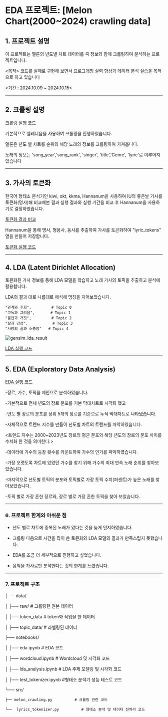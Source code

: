 # EDA 프로젝트: [Melon Chart(2000~2024) crawling data]

## 1. 프로젝트 설명 
이 프로젝트는 멜론의 년도별 차트 데이터를 곡 정보와 함께 크롤링하여 분석하는 프로젝트입니다. 


<목적> 코드를 실제로 구현해 보면서 프로그래밍 실력 향상과 데이터 분석 실습을 목적으로 하고 있습니다

<기간 : 2024.10.09 ~ 2024.10.15>

---

## 2. 크롤링 설명 

[크롤링 실행 코드](https://github.com/hojuna/melon_chart_insights/blob/master/src/melon_crawling.py)

기본적으로 셀레니움을 사용하여 크롤링을 진행하였습니다. 

멜론은 년도 별 차트를 순위와 해당 노래의 정보를 크롤링하여 가져옵니다. 


노래의 정보는 'song_year','song_rank', 'singer', 'title','Genre', 'lyric'로 이루어져있습니다

---

## 3. 가사의 토큰화 



한국어 형태소 분석기인 kiwi, okt, kkma, Hannanum을 사용하여 IU의 좋은날 가사를 토큰화(명사)해 비교해본 결과 실행 결과와 실행 기간을 비교 후 Hannanum을 사용하기로 결정하였습니다.

[토큰화 결과 비교](https://github.com/hojuna/melon_chart_insights/blob/master/notebooks/test_tokenizer.ipynb)



Hannanum을 통해 명사, 형용사, 동사를 추출하여 가사를 토큰화하여 "lyric_tokens" 열을 만들어 저장합니다.

[토큰화 실행 코드](https://github.com/hojuna/melon_chart_insights/blob/master/src/lyrics_tokenizer.py)

---

## 4. LDA (Latent Dirichlet Allocation)
토큰화된 가사 정보를 통해 LDA 모델을 학습하고 노래 가사의 토픽을 추출하고 분석에 활용합니다.

LDA의 결과 대로 나름대로 해석해 명칭을 지어보았습니다.


    "관계와 후회",         # Topic 0
    "고독과 그리움",       # Topic 1
    "불안과 거짓",         # Topic 2
    "삶과 감정",           # Topic 3
    "사랑의 끝과 소중함"   # Topic 4


![gensim_lda_result](https://github.com/user-attachments/assets/8ccb9ca7-c3db-4eb7-84ea-01adf5043f32)



[LDA 실행 코드](https://github.com/hojuna/melon_chart_insights/blob/master/notebooks/lda_analysis.ipynb)


---

## 5. EDA (Exploratory Data Analysis)

[EDA 실행 코드](https://github.com/hojuna/melon_chart_insights/blob/master/notebooks/EDA.ipynb)

-장르, 가수, 토픽을 메인으로 분석하였습니다.

-기본적으로 전체 년도의 장르 분포를 기본 막대차트로 시각화 했고


-년도 별 장르의 분포를 상위 5개의 장르를 기준으로 누적 막대차트로 나타냈습니다.


-자체적으로 트렌드 지수를 만들어 년도별 차트의 트렌드를 파악하였습니다.

<트렌드 지수는 2000~2023년도 장르의 평균 분포와 해당 년도의 장르의 분포 차이를 수치화 한 것을 의미한다.>


-데이터에 가수의 등장 횟수를 카운트하여 가수의 인기를 파악하였습니다.


-가장 오랫도록 차트에 있었던 가수를 찾기 위해 가수의 최대 연속 노래 순위를 찾아보았습니다.


-마지막으로 년도별 토픽의 분포와 토픽별로 가장 토픽 수치(퍼센트)가 높은 노래를 찾아보았습니다.

-토픽 별로 가장 흔한 장르와, 장르 별로 가장 흔한 토픽을 찾아 보았습니다.

---

### 6. 프로젝트 한계와 아쉬운 점

- 년도 별로 차트에 중복된 노래가 있다는 것을 늦게 인지하였습니다.

- 크롤링 다음으로 시간을 많이 쓴 토큰화와 LDA 모델의 결과가 만족스럽지 못했습니다.

- EDA를 조금 더 세부적으로 진행하고 싶었습니다.

- 음악을 가사로만 분석한다는 것의 한계를 느꼈습니다.

---

### 7. 프로젝트 구조

├── data/                   

│   ├── raw/                 # 크롤링한 원본 데이터

│   ├── token_data           # token화 작업을 한 데이터

│   ├── topic_data/             # 라벨링된 데이터

├── notebooks/               

│   ├── eda.ipynb            # EDA 코드

│   ├── wordcloud.ipynb      # Wordcloud 및 시각화 코드

│   ├── lda_analysis.ipynb   # LDA 주제 모델링 및 시각화 코드

│   ├── test_tokenizer.ipynb #형태소 분석기 성능 테스트 코드

└──  src/                     

    ├── melon_crawling.py          # 크롤링 관련 코드
    
    └──  lyrics_tokenizer.py          # 형태소 분석 및 데이터 전처리 코드

